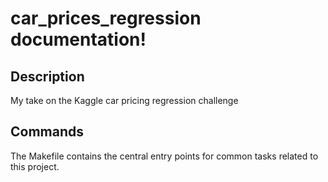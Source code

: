 # car_prices_regression documentation!

## Description

My take on the Kaggle car pricing regression challenge

## Commands

The Makefile contains the central entry points for common tasks related to this project.

